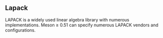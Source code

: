 ## Lapack

LAPACK is a widely used linear algebra library with numerous implementations.
Meson &ge; 0.51 can specify numerous LAPACK vendors and configurations.
